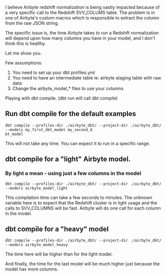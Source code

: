 I believe Airbyte redshift normalization is being vastly impacted because of a very specific call to the Redshift SVV_COLUMS table. The problem is in one of Airbyte's custom macros which is responsible to extract the column from the raw JSON string.

The specific issue is, the time Airbyte takes to run a Redshift normalization will depend upon how many columns you have in your model, and I don't think this is healthy.




Let me show you.


Few assumptions:

1. You need to set up your dbt profiles.yml
2. You need to have an intermediate table ie: airbyte staging table with raw data
3. Change the airbyte_model_* files to use your columns


Playing with dbt compile. (dbt run will call dbt compile)

## Run dbt compile for the default examples

```
dbt compile --profiles-dir ./airbyte_dbt/ --project-dir ./airbyte_dbt/ --models my_first_dbt_model my_second_d
bt_model
```

This will not take any time. You can expect it to run in a specific range.

## dbt compile for a "light" Airbyte model. 
### By light a mean - using just a few columns in the model

```
dbt compile --profiles-dir ./airbyte_dbt/ --project-dir ./airbyte_dbt/ --models airbyte_model_light
```

This compilation time can take a few seconds to minutes. The unknown variable here is to expect that the Redshift cluster is in light usage and the calls to SVV_COLUMNS will be fast. Airbyte will do one call for each column in the model.

## dbt compile for a "heavy" model

```
dbt compile --profiles-dir ./airbyte_dbt/ --project-dir ./airbyte_dbt/ --models airbyte_model_heavy
````

The time here will be higher than for the light model.


And finally, the time for the last model will be much higher just because the model has more columns.

